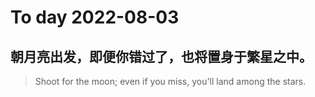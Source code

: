 
# To day 2022-08-03


## 朝月亮出发，即便你错过了，也将置身于繁星之中。
> Shoot for the moon; even if you miss, you'll land among the stars.

    